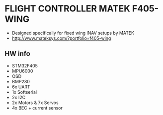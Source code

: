 # FLIGHT CONTROLLER MATEK F405-WING

* Designed specifically for fixed wing INAV setups by MATEK
* http://www.mateksys.com/?portfolio=f405-wing

## HW info

* STM32F405
* MPU6000
* OSD
* BMP280
* 6x UART
* 1x Softserial
* 2x I2C
* 2x Motors & 7x Servos
* 4x BEC + current sensor
